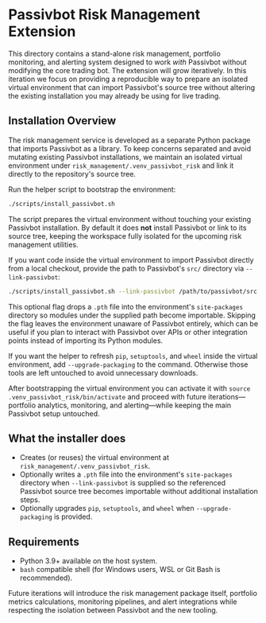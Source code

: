 # Passivbot Risk Management Extension

This directory contains a stand-alone risk management, portfolio monitoring,
and alerting system designed to work *with* Passivbot without modifying the
core trading bot.  The extension will grow iteratively.  In this iteration we
focus on providing a reproducible way to prepare an isolated virtual
environment that can import Passivbot's source tree without altering the
existing installation you may already be using for live trading.

## Installation Overview

The risk management service is developed as a separate Python package that
imports Passivbot as a library.  To keep concerns separated and avoid mutating
existing Passivbot installations, we maintain an isolated virtual environment
under `risk_management/.venv_passivbot_risk` and link it directly to the
repository's source tree.

Run the helper script to bootstrap the environment:

```bash
./scripts/install_passivbot.sh
```

The script prepares the virtual environment without touching your existing
Passivbot installation.  By default it does **not** install Passivbot or link to
its source tree, keeping the workspace fully isolated for the upcoming risk
management utilities.

If you want code inside the virtual environment to import Passivbot directly
from a local checkout, provide the path to Passivbot's `src/` directory via
`--link-passivbot`:

```bash
./scripts/install_passivbot.sh --link-passivbot /path/to/passivbot/src
```

This optional flag drops a `.pth` file into the environment's `site-packages`
directory so modules under the supplied path become importable.  Skipping the
flag leaves the environment unaware of Passivbot entirely, which can be useful
if you plan to interact with Passivbot over APIs or other integration points
instead of importing its Python modules.

If you want the helper to refresh `pip`, `setuptools`, and `wheel` inside the
virtual environment, add `--upgrade-packaging` to the command.  Otherwise those
tools are left untouched to avoid unnecessary downloads.

After bootstrapping the virtual environment you can activate it with `source
.venv_passivbot_risk/bin/activate` and proceed with future iterations—portfolio
analytics, monitoring, and alerting—while keeping the main Passivbot setup
untouched.

## What the installer does

* Creates (or reuses) the virtual environment at
  `risk_management/.venv_passivbot_risk`.
* Optionally writes a `.pth` file into the environment's `site-packages`
  directory when `--link-passivbot` is supplied so the referenced Passivbot
  source tree becomes importable without additional installation steps.
* Optionally upgrades `pip`, `setuptools`, and `wheel` when
  `--upgrade-packaging` is provided.

## Requirements

* Python 3.9+ available on the host system.
* `bash` compatible shell (for Windows users, WSL or Git Bash is recommended).

Future iterations will introduce the risk management package itself, portfolio
metrics calculations, monitoring pipelines, and alert integrations while
respecting the isolation between Passivbot and the new tooling.
